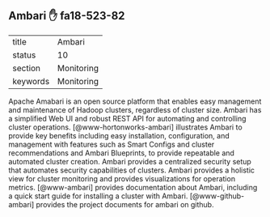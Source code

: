 ## Ambari :hand: fa18-523-82


|          |            |
| -------- | ---------- |
| title    | Ambari     | 
| status   | 10         |
| section  | Monitoring |
| keywords | Monitoring |



Apache Amabari is an open source platform that enables easy management
and maintenance of Hadoop clusters, regardless of cluster size. Ambari
has a simplified Web UI and robust REST API for automating and
controlling cluster operations. [@www-hortonworks-ambari]
illustrates Ambari to provide key benefits including easy
installation, configuration, and management with features such as
Smart Configs and cluster recommendations and Ambari Blueprints, to
provide repeatable and automated cluster creation. Ambari provides a
centralized security setup that automates security capabilities of
clusters. Ambari provides a holistic view for cluster monitoring and
provides visualizations for operation metrics. [@www-ambari]
provides documentation about Ambari, including a quick start guide for
installing a cluster with Ambari. [@www-github-ambari] provides
the project documents for ambari on github.
     
